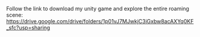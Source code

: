Follow the link to download my unity game and explore the entire roaming scene: https://drive.google.com/drive/folders/1p01vJ7MJwkjC3iGxbw8acAXYq0KF_sfc?usp=sharing